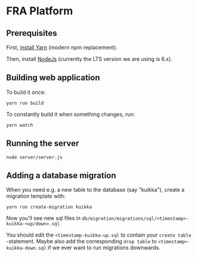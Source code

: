 # FRA Platform

## Prerequisites

First, [install Yarn](https://yarnpkg.com/en/docs/install) (modern npm
replacement).

Then, install [NodeJs](https://nodejs.org/en/download/) (currently the
LTS version we are using is 6.x).

## Building web application

To build it once:

```yarn run build```

To constantly build it when something changes, run:

```yarn watch```

## Running the server

```node server/server.js```

## Adding a database migration

When you need e.g. a new table to the database (say "kuikka"), create a migration
template with:

```yarn run create-migration kuikka```

Now you'll see new sql files in `db/migration/migrations/sql/<timestamp>-kuikka-<up/down>.sql`

You should edit the `<timestamp-kuikka-up.sql` to contain your `create table` -statement. Maybe also
add the corresponding `drop table` to `<timestamp>-kuikka-down.sql` if we ever want to run migrations downwards.


